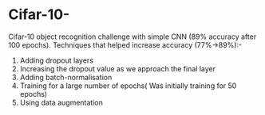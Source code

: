 # Cifar-10-
Cifar-10 object recognition challenge with simple CNN (89% accuracy after 100 epochs).
Techniques that helped increase accuracy (77%->89%):-
  1. Adding dropout layers
  2. Increasing the dropout value as we approach the final layer
  3. Adding batch-normalisation
  4. Training for a large number of epochs( Was initially training for 50 epochs)
  5. Using data augmentation
